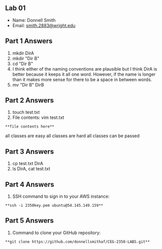 ## Lab 01

- Name: Donnell Smith
- Email: smith.2883@wright.edu

## Part 1 Answers

1. mkdir DirA
2. mkdir "Dir B"
3. cd "Dir B"
4. I think either of the naming conventions are plausible but I think DirA is better because it keeps it all one word. However, if the name is longer than it makes more sense for there to be a space in between words.
5. mv "Dir B" DirB

## Part 2 Answers

1. touch test.txt
2. File contents:
vim test.txt
```
**file contents here**
```
all classes are easy
all classes are hard
all classes can be passed
## Part 3 Answers

1. cp test.txt DirA 
2. ls DirA, cat test.txt

## Part 4 Answers

1. SSH command to sign in to your AWS instance: 

```
**ssh -i 2350key.pem ubuntu@54.145.149.159**
```

## Part 5 Answers

1. Command to clone your GitHub repository: 

```
**git clone https://github.com/donnellsmithaf/CEG-2350-LABS.git**
```
